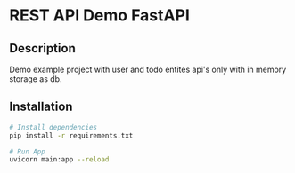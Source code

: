 # REST API Demo FastAPI

## Description

Demo example project with user and todo entites api's only with in memory storage as db.

## Installation

```bash
# Install dependencies
pip install -r requirements.txt

# Run App
uvicorn main:app --reload